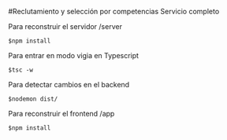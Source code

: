 #Reclutamiento y selección por competencias
Servicio completo

Para reconstruir el servidor /server
```
$npm install
```

Para entrar en modo vigia en Typescript
```
$tsc -w
```

Para detectar cambios en el backend
```
$nodemon dist/
```

Para reconstruir el frontend /app
```
$npm install
```